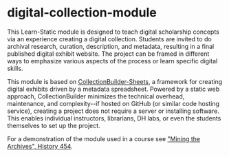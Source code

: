 # digital-collection-module

This Learn-Static module is designed to teach digital scholarship concepts via an experience creating a digital collection.
Students are invited to do archival research, curation, description, and metadata, resulting in a final published digital exhibit website.
The project can be framed in different ways to emphasize various aspects of the process or learn specific digital skills.

This module is based on [CollectionBuilder-Sheets](https://github.com/CollectionBuilder/collectionbuilder-sheets), a framework for creating digital exhibits driven by a metadata spreadsheet.
Powered by a static web approach, CollectionBuilder minimizes the technical overhead, maintenance, and complexity--if hosted on GitHub (or similar code hosting service), creating a project does not require a server or installing software.
This enables individual instructors, librarians, DH labs, or even the students themselves to set up the project.

For a demonstration of the module used in a course see ["Mining the Archives", History 454](https://thecdil.github.io/hist-454-2022/).
